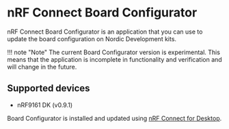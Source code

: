 # nRF Connect Board Configurator

nRF Connect Board Configurator is an application that you can use to update the board configuration on Nordic Development kits.

!!! note "Note"
      The current Board Configurator version is experimental. This means that the application is incomplete in functionality and verification and will change in the future.

## Supported devices

- nRF9161 DK (v0.9.1)

Board Configurator is installed and updated using [nRF Connect for Desktop](https://docs.nordicsemi.com/bundle/ug_nrf_connect_desktop/page/struct/nrftools_nrfconnect.html).